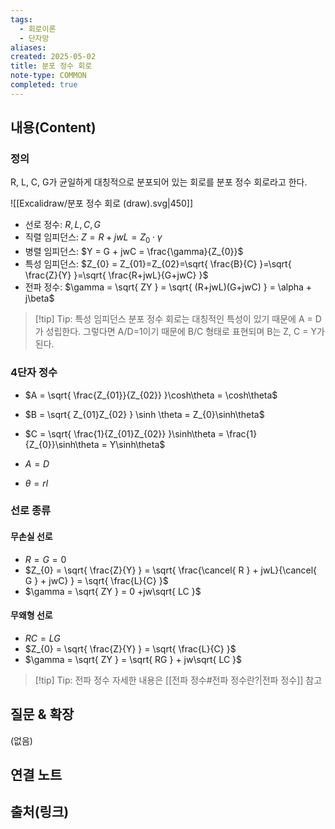 ```yaml
---
tags:
  - 회로이론
  - 단자망
aliases: 
created: 2025-05-02
title: 분포 정수 회로
note-type: COMMON
completed: true
---
```


## 내용(Content)

### 정의

R, L, C, G가 균일하게 대칭적으로 분포되어 있는 회로를 분포 정수 회로라고 한다.

![[Excalidraw/분포 정수 회로 (draw).svg|450]]

- 선로 정수: $R,L,C,G$
- 직렬 임피던스: $Z = R + jwL = Z_{0}\cdot \gamma$ 
- 병렬 임피던스: $Y = G + jwC = \frac{\gamma}{Z_{0}}$
- 특성 임피던스: $Z_{0} = Z_{01}=Z_{02}=\sqrt{ \frac{B}{C} }=\sqrt{ \frac{Z}{Y} }=\sqrt{ \frac{R+jwL}{G+jwC} }$
- 전파 정수: $\gamma = \sqrt{ ZY } = \sqrt{ (R+jwL)(G+jwC) } = \alpha + j\beta$

>[!tip] Tip: 특성 임피던스
>분포 정수 회로는 대칭적인 특성이 있기 때문에 A = D가 성립한다. 그렇다면 A/D=1이기 때문에 B/C 형태로 표현되며 B는 Z, C = Y가 된다.

### 4단자 정수

- $A = \sqrt{ \frac{Z_{01}}{Z_{02}} }\cosh\theta = \cosh\theta$
- $B = \sqrt{ Z_{01}Z_{02} } \sinh \theta = Z_{0}\sinh\theta$
- $C = \sqrt{ \frac{1}{Z_{01}Z_{02}} }\sinh\theta = \frac{1}{Z_{0}}\sinh\theta = Y\sinh\theta$
- $A = D$

- $\theta = rl$

### 선로 종류

#### 무손실 선로

- $R = G = 0$
- $Z_{0} = \sqrt{ \frac{Z}{Y} } = \sqrt{ \frac{\cancel{ R } + jwL}{\cancel{ G } + jwC} } = \sqrt{ \frac{L}{C} }$
- $\gamma = \sqrt{ ZY } = 0 +jw\sqrt{ LC }$

#### 무왜형 선로

- $RC = LG$
- $Z_{0} = \sqrt{ \frac{Z}{Y} } = \sqrt{ \frac{L}{C} }$ 
- $\gamma = \sqrt{ ZY } = \sqrt{ RG } + jw\sqrt{ LC }$

>[!tip] Tip: 전파 정수
>자세한 내용은 [[전파 정수#전파 정수란?|전파 정수]] 참고


## 질문 & 확장

(없음)

## 연결 노트

## 출처(링크)

